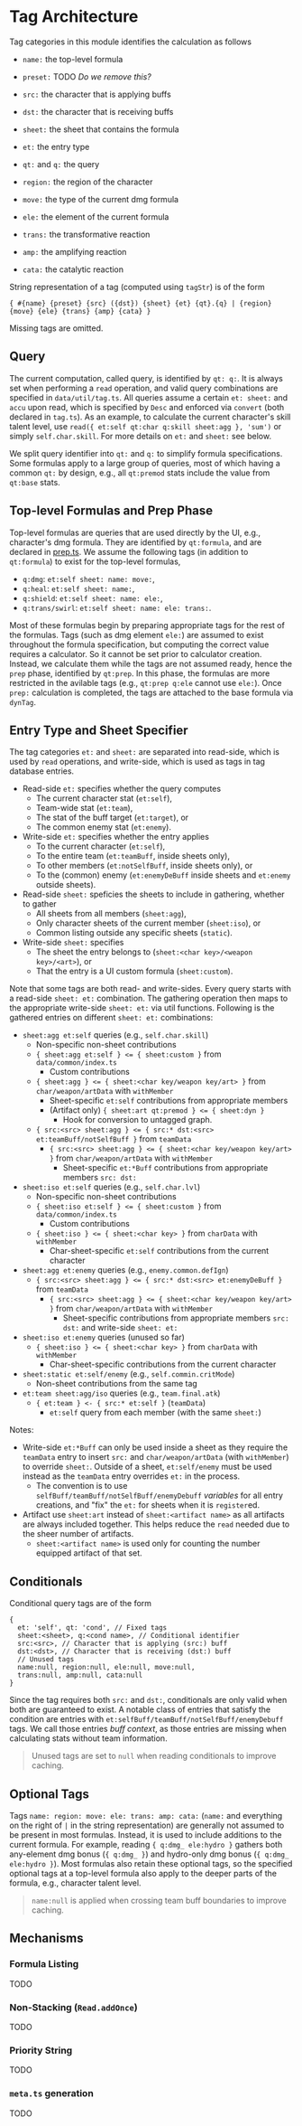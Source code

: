 # Tag Architecture

Tag categories in this module identifies the calculation as follows

- `name:` the top-level formula
- `preset:` TODO _Do we remove this?_
- `src:` the character that is applying buffs
- `dst:` the character that is receiving buffs
- `sheet:` the sheet that contains the formula
- `et:` the entry type
- `qt:` and `q:` the query

- `region:` the region of the character
- `move:` the type of the current dmg formula
- `ele:` the element of the current formula
- `trans:` the transformative reaction
- `amp:` the amplifying reaction
- `cata:` the catalytic reaction

String representation of a tag (computed using `tagStr`) is of the form

```
{ #{name} {preset} {src} ({dst}) {sheet} {et} {qt}.{q} | {region} {move} {ele} {trans} {amp} {cata} }
```

Missing tags are omitted.

## Query

The current computation, called query, is identified by `qt: q:`.
It is always set when performing a `read` operation, and valid query combinations are specified in `data/util/tag.ts`.
All queries assume a certain `et: sheet:` and `accu` upon read, which is specified by `Desc` and enforced via `convert` (both declared in `tag.ts`).
As an example, to calculate the current character's skill talent level, use `read({ et:self qt:char q:skill sheet:agg }, 'sum')` or simply `self.char.skill`.
For more details on `et:` and `sheet:` see below.

We split query identifier into `qt:` and `q:` to simplify formula specifications.
Some formulas apply to a large group of queries, most of which having a common `qt:` by design, e.g.,
all `qt:premod` stats include the value from `qt:base` stats.

## Top-level Formulas and Prep Phase

Top-level formulas are queries that are used directly by the UI, e.g., character's dmg formula.
They are identified by `qt:formula`, and are declared in [prep.ts](../src/data/common/prep.ts).
We assume the following tags (in addition to `qt:formula`) to exist for the top-level formulas,

- `q:dmg`: `et:self sheet: name: move:`,
- `q:heal`: `et:self sheet: name:`,
- `q:shield`: `et:self sheet: name: ele:`,
- `q:trans/swirl`: `et:self sheet: name: ele: trans:`.

Most of these formulas begin by preparing appropriate tags for the rest of the formulas.
Tags (such as dmg element `ele:`) are assumed to exist throughout the formula specification, but computing the correct value requires a calculator.
So it cannot be set prior to calculator creation.
Instead, we calculate them while the tags are not assumed ready, hence the `prep` phase, identified by `qt:prep`.
In this phase, the formulas are more restricted in the avilable tags (e.g., `qt:prep q:ele` cannot use `ele:`).
Once `prep:` calculation is completed, the tags are attached to the base formula via `dynTag`.

## Entry Type and Sheet Specifier

The tag categories `et:` and `sheet:` are separated into read-side, which is used by `read` operations, and write-side, which is used as tags in tag database entries.

- Read-side `et:` specifies whether the query computes
  - The current character stat (`et:self`),
  - Team-wide stat (`et:team`),
  - The stat of the buff target (`et:target`), or
  - The common enemy stat (`et:enemy`).
- Write-side `et:` specifies whether the entry applies
  - To the current character (`et:self`),
  - To the entire team (`et:teamBuff`, inside sheets only),
  - To other members (`et:notSelfBuff`, inside sheets only), or
  - To the (common) enemy (`et:enemyDeBuff` inside sheets and `et:enemy` outside sheets).
- Read-side `sheet:` speficies the sheets to include in gathering, whether to gather
  - All sheets from all members (`sheet:agg`),
  - Only character sheets of the current member (`sheet:iso`), or
  - Common listing outside any specific sheets (`static`).
- Write-side `sheet:` specifies
  - The sheet the entry belongs to (`sheet:<char key>/<weapon key>/<art>`), or
  - That the entry is a UI custom formula (`sheet:custom`).

Note that some tags are both read- and write-sides.
Every query starts with a read-side `sheet: et:` combination.
The gathering operation then maps to the appropriate write-side `sheet: et:` via util functions.
Following is the gathered entries on different `sheet: et:` combinations:

- `sheet:agg et:self` queries (e.g., `self.char.skill`)
  - Non-specific non-sheet contributions
  - `{ sheet:agg et:self } <= { sheet:custom }` from `data/common/index.ts`
    - Custom contributions
  - `{ sheet:agg } <= { sheet:<char key/weapon key/art> }` from `char/weapon/artData` with `withMember`
    - Sheet-specific `et:self` contributions from appropriate members
    - (Artifact only) `{ sheet:art qt:premod } <= { sheet:dyn }`
      - Hook for conversion to untagged graph.
  - `{ src:<src> sheet:agg } <= { src:* dst:<src> et:teamBuff/notSelfBuff }` from `teamData`
    - `{ src:<src> sheet:agg } <= { sheet:<char key/weapon key/art> }` from `char/weapon/artData` with `withMember`
      - Sheet-specific `et:*Buff` contributions from appropriate members `src: dst:`
- `sheet:iso et:self` queries (e.g., `self.char.lvl`)
  - Non-specific non-sheet contributions
  - `{ sheet:iso et:self } <= { sheet:custom }` from `data/common/index.ts`
    - Custom contributions
  - `{ sheet:iso } <= { sheet:<char key> }` from `charData` with `withMember`
    - Char-sheet-specific `et:self` contributions from the current character
- `sheet:agg et:enemy` queries (e.g., `enemy.common.defIgn`)
  - `{ src:<src> sheet:agg } <= { src:* dst:<src> et:enemyDeBuff }` from `teamData`
    - `{ src:<src> sheet:agg } <= { sheet:<char key/weapon key/art> }` from `char/weapon/artData` with `withMember`
      - Sheet-specific contributions from appropriate members `src: dst:` and write-side `sheet: et:`
- `sheet:iso et:enemy` queries (unused so far)
  - `{ sheet:iso } <= { sheet:<char key> }` from `charData` with `withMember`
    - Char-sheet-specific contributions from the current character
- `sheet:static et:self/enemy` (e.g., `self.commin.critMode`)
  - Non-sheet contributions from the same tag
- `et:team sheet:agg/iso` queries (e.g., `team.final.atk`)
  - `{ et:team } <- { src:* et:self }` (`teamData`)
    - `et:self` query from each member (with the same `sheet:`)

Notes:

- Write-side `et:*Buff` can only be used inside a sheet as they require the `teamData` entry to insert `src:` and `char/weapon/artData` (with `withMember`) to override `sheet:`.
  Outside of a sheet, `et:self/enemy` must be used instead as the `teamData` entry overrides `et:` in the process.
  - The convention is to use `selfBuff/teamBuff/notSelfBuff/enemyDebuff` _variables_ for all entry creations, and "fix" the `et:` for sheets when it is `register`ed.
- Artifact use `sheet:art` instead of `sheet:<artifact name>` as all artifacts are always included together.
  This helps reduce the `read` needed due to the sheer number of artifacts.
  - `sheet:<artifact name>` is used only for counting the number equipped artifact of that set.

## Conditionals

Conditional query tags are of the form

```
{
  et: 'self', qt: 'cond', // Fixed tags
  sheet:<sheet>, q:<cond name>, // Conditional identifier
  src:<src>, // Character that is applying (src:) buff
  dst:<dst>, // Character that is receiving (dst:) buff
  // Unused tags
  name:null, region:null, ele:null, move:null,
  trans:null, amp:null, cata:null
}
```

Since the tag requires both `src:` and `dst:`, conditionals are only valid when both are guaranteed to exist.
A notable class of entries that satisfy the condition are entries with `et:selfBuff/teamBuff/notSelfBuff/enemyDebuff` tags.
We call those entries _buff context_, as those entries are missing when calculating stats without team information.

> Unused tags are set to `null` when reading conditionals to improve caching.

## Optional Tags

Tags `name: region: move: ele: trans: amp: cata:` (`name:` and everything on the right of `|` in the string representation) are generally not assumed to be present in most formulas.
Instead, it is used to include additions to the current formula.
For example, reading `{ q:dmg_ ele:hydro }` gathers both any-element dmg bonus (`{ q:dmg_ }`) and hydro-only dmg bonus (`{ q:dmg_ ele:hydro }`).
Most formulas also retain these optional tags, so the specified optional tags at a top-level formula also apply to the deeper parts of the formula, e.g., character talent level.

> `name:null` is applied when crossing team buff boundaries to improve caching.

## Mechanisms

### Formula Listing

TODO

### Non-Stacking (`Read.addOnce`)

TODO

### Priority String

TODO

### `meta.ts` generation

TODO
